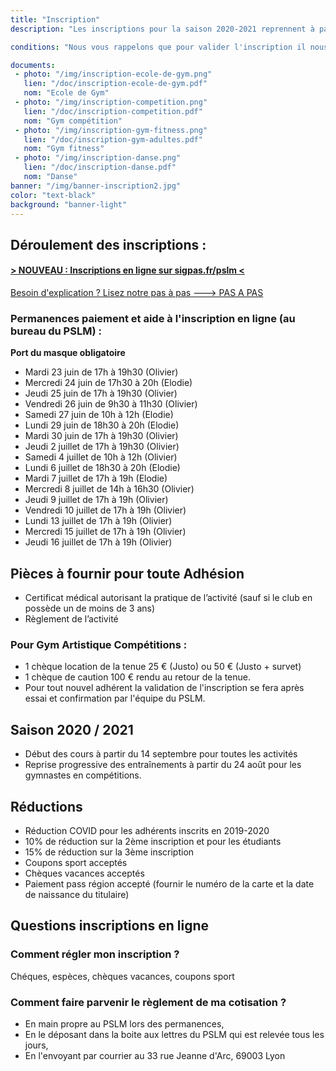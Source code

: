 ```yaml
---
title: "Inscription"
description: "Les inscriptions pour la saison 2020-2021 reprennent à partir du 23 juin.<br>Retrouvez tous les horaires d'inscription et les pièces à fournir ci dessous.<br>Les horaires des cours dispensés sont dans la rubrique Activités ainsi que sur les fiches d'inscriptions que vous trouverez ci-dessous."

conditions: "Nous vous rappelons que pour valider l'inscription il nous faut impérativement le règlement.<br> Le certificat médical est obligatoire pour les activités gyms."

documents:
 - photo: "/img/inscription-ecole-de-gym.png"
   lien: "/doc/inscription-ecole-de-gym.pdf"
   nom: "Ecole de Gym"
 - photo: "/img/inscription-competition.png"
   lien: "/doc/inscription-competition.pdf"
   nom: "Gym compétition"
 - photo: "/img/inscription-gym-fitness.png"
   lien: "/doc/inscription-gym-adultes.pdf"
   nom: "Gym fitness"
 - photo: "/img/inscription-danse.png"
   lien: "/doc/inscription-danse.pdf"
   nom: "Danse"
banner: "/img/banner-inscription2.jpg"
color: "text-black"
background: "banner-light"
---
```

## Déroulement des inscriptions :
#### <a href="https://sigpas.fr/pslm" target="_blank">> NOUVEAU : Inscriptions en ligne sur sigpas.fr/pslm <</a>

<div class="pas-a-pas">
<a href="/inscription-explication/">Besoin d'explication ? Lisez notre pas à pas  ---> PAS A PAS</a></div>

### Permanences paiement et aide à l'inscription en ligne (au bureau du PSLM) :
**Port du masque obligatoire**

- Mardi 23 juin de 17h à 19h30 (Olivier)
- Mercredi 24 juin de 17h30 à 20h (Elodie)
- Jeudi 25 juin de 17h à 19h30 (Olivier)
- Vendredi 26 juin de 9h30 à 11h30 (Olivier)
- Samedi 27 juin de 10h à 12h (Elodie)
- Lundi 29 juin de 18h30 à 20h (Elodie)
- Mardi 30 juin de 17h à 19h30 (Olivier)
- Jeudi 2 juillet de 17h à 19h30 (Olivier)
- Samedi 4 juillet de 10h à 12h (Olivier)
- Lundi 6 juillet de 18h30 à 20h (Elodie)
- Mardi 7 juillet de 17h à 19h (Elodie)
- Mercredi 8 juillet de 14h à 16h30 (Olivier)
- Jeudi 9 juillet de 17h à 19h (Olivier)
- Vendredi 10 juillet de 17h à 19h (Olivier)
- Lundi 13 juillet de 17h à 19h (Olivier)
- Mercredi 15 juillet de 17h à 19h (Olivier)
- Jeudi 16 juillet de 17h à 19h (Olivier)


## Pièces à fournir pour toute Adhésion
- Certificat médical autorisant la pratique de l’activité (sauf si le club en possède un de moins de 3 ans)
- Règlement de l’activité

### Pour Gym Artistique Compétitions :
- 1 chèque location de la tenue 25 € (Justo) ou 50 € (Justo + survet)
- 1 chèque de caution 100 € rendu au retour de la tenue.
- Pour tout nouvel adhérent la validation de l'inscription se fera après essai et confirmation par l'équipe du PSLM.

## Saison 2020 / 2021
- Début des cours à partir du 14 septembre pour toutes les activités
- Reprise progressive des entraînements à partir du 24 août
pour les gymnastes en compétitions.

## Réductions
- Réduction COVID pour les adhérents inscrits en 2019-2020
- 10% de réduction sur la 2ème inscription et pour les étudiants
- 15% de réduction sur la 3ème inscription
- Coupons sport acceptés
- Chèques vacances acceptés
- Paiement pass région accepté (fournir le numéro de la carte et la date de naissance du titulaire)

## Questions inscriptions en ligne

### Comment régler mon inscription ?
 Chéques, espèces, chèques vacances, coupons sport

### Comment faire parvenir le règlement de ma cotisation ?
- En main propre au PSLM lors des permanences,
- En le déposant dans la boite aux lettres du PSLM qui est relevée tous les jours,
- En l'envoyant par courrier au 33 rue Jeanne d'Arc, 69003 Lyon
